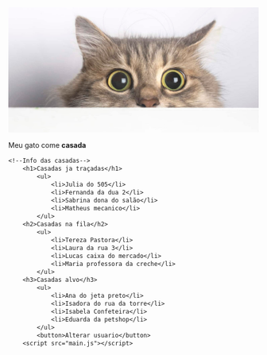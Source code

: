 
<!DOCTYPE html>
<html lang="pt-BR">
<head>
    <meta charset="UTF-8">
    <meta name="viewport" content="width=device-width, initial-scale=1.0">
    <link rel="stylesheet" href="teste.css">
    <link rel="preconnect" href="https://fonts.googleapis.com">
    <link rel="preconnect" href="https://fonts.gstatic.com" crossorigin>
    <link href="https://fonts.googleapis.com/css2?family=Alumni+Sans+Collegiate+One&display=swap" rel="stylesheet">
    <title>Teste</title>
</head>
<body>
    <img src="main/docs/site/imagens/gato1.jpg" alt="imagem teste">
    <p>Meu gato come <strong>casada</strong></p>

    <!--Info das casadas-->
        <h1>Casadas ja traçadas</h1>
            <ul>
                <li>Julia do 505</li>
                <li>Fernanda da dua 2</li>
                <li>Sabrina dona do salão</li>
                <li>Matheus mecanico</li>
            </ul>
        <h2>Casadas na fila</h2>
            <ul>
                <li>Tereza Pastora</li>
                <li>Laura da rua 3</li>
                <li>Lucas caixa do mercado</li>
                <li>Maria professora da creche</li>
            </ul>
        <h3>Casadas alvo</h3>
            <ul>
                <li>Ana do jeta preto</li>
                <li>Isadora do rua da torre</li>
                <li>Isabela Confeteira</li>
                <li>Eduarda da petshop</li>
            </ul>
            <button>Alterar usuario</button>
        <script src="main.js"></script>
</body>
</html>

